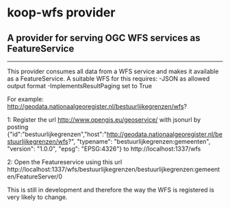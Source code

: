 # koop-wfs provider 

## A provider for serving OGC WFS services as FeatureService 


------------

This provider consumes all data from a WFS service and makes it available as a FeatureService.
A suitable WFS for this requires:
-JSON as allowed output format
-ImplementsResultPaging set to True 



For example:
http://geodata.nationaalgeoregister.nl/bestuurlijkegrenzen/wfs?

1: Register the url http://www.opengis.eu/geoservice/ with jsonurl by posting 
{"id":"bestuurlijkegrenzen","host":"http://geodata.nationaalgeoregister.nl/bestuurlijkegrenzen/wfs?", "typename": "bestuurlijkegrenzen:gemeenten", "version": "1.0.0", "epsg": "EPSG:4326"} to http://localhost:1337/wfs

2: Open the Featureservice using this url
http://localhost:1337/wfs/bestuurlijkegrenzen/bestuurlijkegrenzen:gemeenten/FeatureServer/0

This is still in development and therefore the way the WFS is registered is very likely to change.